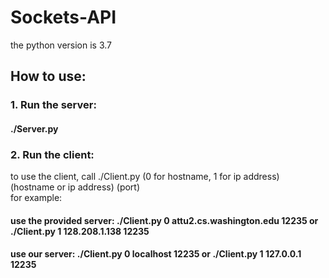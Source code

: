 # Sockets-API
the python version is 3.7
## How to use:
### 1. Run the server:
   #### ./Server.py

### 2. Run the client:
   to use the client, call ./Client.py (0 for hostname, 1 for ip address) (hostname or ip address) (port)  
   for example:
   #### use the provided server: ./Client.py 0 attu2.cs.washington.edu 12235 or ./Client.py 1 128.208.1.138 12235
   #### use our server: ./Client.py 0 localhost 12235 or ./Client.py 1 127.0.0.1 12235
